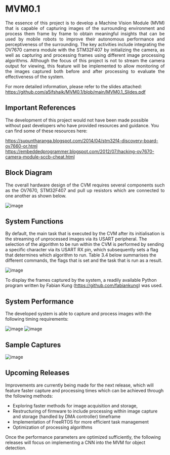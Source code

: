 # MVM0.1
<p align="justify">The essence of this project is to develop a Machine Vision Module (MVM) that is capable of capturing images of the surrounding environment and process them frame by frame to obtain meaningful insights that can be used by mobile robots to improve their autonomous performance and perceptiveness of the surrounding. The key activities include integrating the OV7670 camera module with the STM32F407 by initializing the camera, as well as capturing and processing frames using different image processing algorithms. Although the focus of this project is not to stream the camera output for viewing, this feature will be implemented to allow monitoring of the images captured both before and after processing to evaluate the effectiveness of the system. </p>

For more detailed information, please refer to the slides attached:
https://github.com/a5ifshaik/MVM0.1/blob/main/MVM0.1_Slides.pdf

## Important References
The development of this project would not have been made possible without past developers who have provided resources and guidance. You can find some of these resources here:

https://supuntharanga.blogspot.com/2014/04/stm32f4-discovery-board-ov7660-or.html
https://embeddedprogrammer.blogspot.com/2012/07/hacking-ov7670-camera-module-sccb-cheat.html

## Block Diagram
<p align="justify">The overall hardware design of the CVM requires several components such as the OV7670, STM32F407 and pull up resistors which are connected to one another as shown below.</p>

![image](https://github.com/user-attachments/assets/794f17fb-1f46-4011-b170-0784bb51dbcd)

## System Functions
By default, the main task that is executed by the CVM after its initialisation is the 
streaming of unprocessed images via its USART peripheral. The selection of the 
algorithm to be run within the CVM is performed by sending a specific character via 
its USART RX pin, which subsequently sets a flag that determines which algorithm 
to run. Table 3.4 below summarises the different commands, the flags that is set and 
the task that is run as a result. 

![image](https://github.com/user-attachments/assets/b7563fee-52ad-4c4e-85cf-adf6769dd062)

To display the frames captured by the system, a readily available Python program written by Fabian Kung (https://github.com/fabiankung) was used.

## System Performance
The developed system is able to capture and process images with the following timing requirements:

![image](https://github.com/user-attachments/assets/cf54d6a1-ee95-453c-a7e6-9b5e5a8ca536) ![image](https://github.com/user-attachments/assets/9f4aae3a-59ad-4332-8be7-f560a932bf31)


## Sample Captures
![image](https://github.com/user-attachments/assets/8ff83710-7801-4b8c-acad-66c668c7ee8a)

## Upcoming Releases
Improvements are currently being made for the next release, which will feature faster capture and processing times which can be achieved through the following methods:
- Exploring faster methods for image acquisition and storage, 
- Restructuring of firmware to include processing within image capture and storage (handled by DMA controller) timeframe
- Implementation of FreeRTOS for more efficient task management
- Optimization of processing algorithms

Once the performance parameters are optimized sufficiently, the following releases will focus on implementing a CNN into the MVM for object detection.


